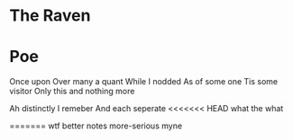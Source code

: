 # The Raven
# Poe

Once upon 
Over many a quant 
While I nodded
As of some one
Tis some visitor
Only this and nothing more

Ah distinctly I remeber
And each seperate
<<<<<<< HEAD
what the what

=======
wtf
better notes
more-serious
myne



